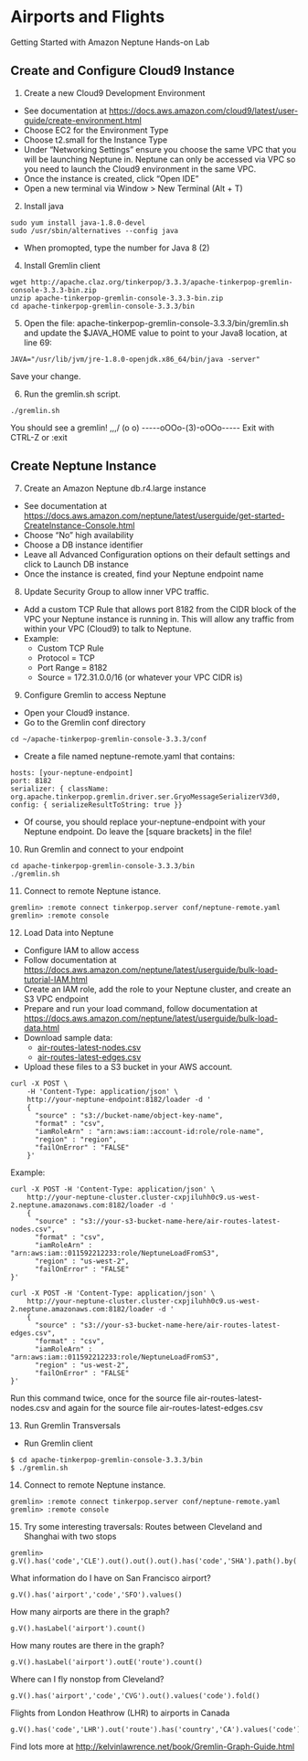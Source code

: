 # Airports and Flights

Getting Started with Amazon Neptune Hands-on Lab

## Create and Configure Cloud9 Instance

1. Create a new Cloud9 Development Environment
  * See documentation at https://docs.aws.amazon.com/cloud9/latest/user-guide/create-environment.html
  * Choose EC2 for the Environment Type
  * Choose t2.small for the Instance Type
  * Under “Networking Settings” ensure you choose the same VPC that you will be launching Neptune in. Neptune can only be accessed via VPC so you need to launch the Cloud9 environment in the same VPC.
  * Once the instance is created, click “Open IDE”
  * Open a new terminal via Window > New Terminal (Alt + T)

2. Install java
```
sudo yum install java-1.8.0-devel
sudo /usr/sbin/alternatives --config java
```
  * When promopted, type the number for Java 8 (2)

4. Install Gremlin client
```
wget http://apache.claz.org/tinkerpop/3.3.3/apache-tinkerpop-gremlin-console-3.3.3-bin.zip 
unzip apache-tinkerpop-gremlin-console-3.3.3-bin.zip 
cd apache-tinkerpop-gremlin-console-3.3.3/bin
```
5. Open the file: apache-tinkerpop-gremlin-console-3.3.3/bin/gremlin.sh and update the $JAVA_HOME value to point to your Java8 location, at line 69:
```
JAVA="/usr/lib/jvm/jre-1.8.0-openjdk.x86_64/bin/java -server"
```
Save your change.

6. Run the gremlin.sh script.
```
./gremlin.sh
```
You should see a gremlin!
         \,,,/
         (o o)
-----oOOo-(3)-oOOo-----
Exit with CTRL-Z or :exit

## Create Neptune Instance

7.	Create an Amazon Neptune db.r4.large instance
  *	See documentation at	https://docs.aws.amazon.com/neptune/latest/userguide/get-started-CreateInstance-Console.html
  * Choose “No” high availability
  * Choose a DB instance identifier
  * Leave all Advanced Configuration options on their default settings and click to Launch DB instance
  * Once the instance is created, find your Neptune endpoint name
8. Update Security Group to allow inner VPC traffic.
  * Add a custom TCP Rule that allows port 8182 from the CIDR block of the VPC your Neptune instance is running in. This will allow any traffic from within your VPC (Cloud9) to talk to Neptune.
  * Example:
    *	Custom TCP Rule
    * Protocol = TCP
    * Port Range = 8182
    * Source = 172.31.0.0/16 (or whatever your VPC CIDR is)

9.	Configure Gremlin to access Neptune
  * Open your Cloud9 instance.
  * Go to the Gremlin conf directory
```
cd ~/apache-tinkerpop-gremlin-console-3.3.3/conf
```
  * Create a file named neptune-remote.yaml that contains:
```
hosts: [your-neptune-endpoint]
port: 8182
serializer: { className: org.apache.tinkerpop.gremlin.driver.ser.GryoMessageSerializerV3d0, config: { serializeResultToString: true }}
```
  * Of course, you should replace your-neptune-endpoint with your Neptune endpoint. Do leave the [square brackets] in the file!
10. Run Gremlin and connect to your endpoint
```
cd apache-tinkerpop-gremlin-console-3.3.3/bin
./gremlin.sh
```
11. Connect to remote Neptune istance.
```
gremlin> :remote connect tinkerpop.server conf/neptune-remote.yaml
gremlin> :remote console
```
12.	Load Data into Neptune
  * Configure IAM to allow access
  * Follow documentation at https://docs.aws.amazon.com/neptune/latest/userguide/bulk-load-tutorial-IAM.html
  * Create an IAM role, add the role to your Neptune cluster, and create an S3 VPC endpoint
  * Prepare and run your load command, follow documentation at https://docs.aws.amazon.com/neptune/latest/userguide/bulk-load-data.html 
  * Download sample data:
    * [air-routes-latest-nodes.csv](https://raw.githubusercontent.com/paulfryer/neptune-developer-workshop/master/Labs/Airports/air-routes-latest-nodes.csv)
    * [air-routes-latest-edges.csv](https://raw.githubusercontent.com/paulfryer/neptune-developer-workshop/master/Labs/Airports/air-routes-latest-edges.csv)
  * Upload these files to a S3 bucket in your AWS account.
```
curl -X POST \
    -H 'Content-Type: application/json' \
    http://your-neptune-endpoint:8182/loader -d '
    { 
      "source" : "s3://bucket-name/object-key-name", 
      "format" : "csv",  
      "iamRoleArn" : "arn:aws:iam::account-id:role/role-name", 
      "region" : "region", 
      "failOnError" : "FALSE"
    }'
```
Example:
```
curl -X POST -H 'Content-Type: application/json' \
    http://your-neptune-cluster.cluster-cxpjiluhh0c9.us-west-2.neptune.amazonaws.com:8182/loader -d '
    { 
      "source" : "s3://your-s3-bucket-name-here/air-routes-latest-nodes.csv", 
      "format" : "csv",  
      "iamRoleArn" : "arn:aws:iam::011592212233:role/NeptuneLoadFromS3", 
      "region" : "us-west-2", 
      "failOnError" : "FALSE"
}'

curl -X POST -H 'Content-Type: application/json' \
    http://your-neptune-cluster.cluster-cxpjiluhh0c9.us-west-2.neptune.amazonaws.com:8182/loader -d '
    { 
      "source" : "s3://your-s3-bucket-name-here/air-routes-latest-edges.csv", 
      "format" : "csv",  
      "iamRoleArn" : "arn:aws:iam::011592212233:role/NeptuneLoadFromS3", 
      "region" : "us-west-2", 
      "failOnError" : "FALSE"
}'
```

Run this command twice, once for the source file air-routes-latest-nodes.csv and again for the source file air-routes-latest-edges.csv

13.	Run Gremlin Transversals
  * Run Gremlin client
```
$ cd apache-tinkerpop-gremlin-console-3.3.3/bin
$ ./gremlin.sh
```
14. Connect to remote Neptune instance.
```
gremlin> :remote connect tinkerpop.server conf/neptune-remote.yaml
gremlin> :remote console
```
15. Try some interesting traversals:
Routes between Cleveland and Shanghai with two stops
```
gremlin> g.V().has('code','CLE').out().out().out().has('code','SHA').path().by('code')
```
What information do I have on San Francisco airport?
```
g.V().has('airport','code','SFO').values()
```
How many airports are there in the graph?
```
g.V().hasLabel('airport').count()
```
How many routes are there in the graph?
```
g.V().hasLabel('airport').outE('route').count()
```
Where can I fly nonstop from Cleveland?
```
g.V().has('airport','code','CVG').out().values('code').fold()
```
Flights from London Heathrow (LHR) to airports in Canada
```
g.V().has('code','LHR').out('route').has('country','CA').values('code')
```
Find lots more at http://kelvinlawrence.net/book/Gremlin-Graph-Guide.html
